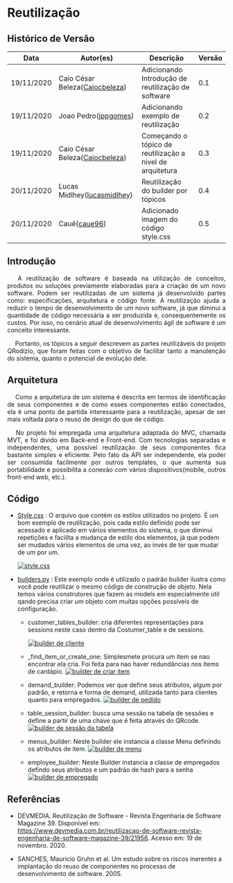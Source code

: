 # Reutilização

## Histórico de Versão

<table>
  <thead>
    <tr>
      <th>Data</th>
      <th>Autor(es)</th>
      <th>Descrição</th>
      <th>Versão</th>  
    </tr>
  </thead>

  <tbody>
    <tr>
      <td>19/11/2020</td>
      <td>
        Caio César Beleza(<a target="blank" href="https://github.com/Caiocbeleza">Caiocbeleza</a>)
      </td>
      <td>Adicionando Introdução de reutilização de software</td>
      <td>0.1</td>
    </tr>
    <tr>
      <td>19/11/2020</td>
      <td>
        Joao Pedro(<a target="blank" href="https://github.com/Caiocbeleza">jppgomes</a>)
      </td>
      <td>Adicionando exemplo de reutilização</td>
      <td>0.2</td>
    </tr>
    <tr>
      <td>19/11/2020</td>
      <td>
        Caio César Beleza(<a target="blank" href="https://github.com/Caiocbeleza">Caiocbeleza</a>)
      </td>
      <td>Começando o tópico de reutilização a nivel de arquitetura</td>
      <td>0.3</td>
    </tr>
    <tr>
      <td>20/11/2020</td>
      <td>
        Lucas Midlhey(<a target="blank" href="https://github.com/lucasmidlhey">lucasmidlhey</a>)
      </td>
      <td>Reutilização do builder por tópicos</td>
      <td>0.4</td>
    </tr>
    <tr>
      <td>20/11/2020</td>
      <td>
        Cauê(<a target="blank" href="https://github.com/caue96">caue96</a>)
      </td>
      <td>Adicionado imagem do código style.css</td>
      <td>0.5</td>
    </tr>
  </tbody>
</table>

## Introdução

<p align="justify">&emsp;
A reutilização de software é baseada na utilização de conceitos, produtos ou soluções previamente elaboradas para a criação de um novo software. Podem ser reutilizadas de um sistema já desenvolvido partes como: especificações, arquitetura e código fonte. A reutilização ajuda a reduzir o tempo de desenvolvimento de um novo software, já que diminui a quantidade de código necessária a ser produzida e, consequentemente os custos. Por isso, no cenário atual de desenvolvimento ágil de software é um conceito interessante.
</p>
<p align="justify">&emsp;
Portanto, os tópicos a seguir descrevem as partes reutilizáveis do projeto QRodízio, que foram feitas com o objetivo de facilitar tanto a manutenção do sistema, quanto o potencial de evolução dele.
</p>

## Arquitetura
<p align="justify">&emsp;
Como a arquitetura de um sistema é descrita em termos de identificação de seus componentes e de como esses componentes estão conectados, ela é uma ponto de partida interessante para a reutilização, apesar de ser mais voltada para o reuso de design do que de código.
</p>

<p align="justify">&emsp;
No projeto foi empregada uma arquitetura adaptada do MVC, chamada MVT, e foi divido em Back-end e Front-end. Com tecnologias separadas e independentes, uma possível reutilização de seus componentes fica bastante simples e eficiente. Pelo fato da API ser independente, ela poder ser consumida facilmente por outros templates, o que aumenta sua portabilidade e possibilita a conexão com vários dispositivos(mobile, outros front-end web, etc.).
</p>

## Código

<ul>
<li>

[Style.css](https://github.com/UnBArqDsw/2020.1_G10_QRodizio_Frontend/blob/tables-and-qrcodes/src/assets/styles/styles.css) : O arquivo que contém os estilos utilizados no projeto. É um bom exemplo de reutilização, pois cada estilo definido pode ser acessado e aplicado em vários elementos do sistema, o que diminui repetições e facilita a mudança de estilo dos elementos, já que podem ser mudados vários elementos de uma vez, ao invés de ter que mudar de um por um.

[![style.css](../images/reutilizacao/style_css.png)](https://ibb.co/KjmBd97)

</li>

<li>

[builders.py](https://github.com/UnBArqDsw/2020.1_G10_QRodizio_Backend/blob/develop/qrodizio/builders.py) : Este exemplo onde é utilizado o padrão builder ilustra como você pode reutilizar o mesmo código de construção de objeto. Nela temos vários construtores que fazem as models em especialmente útil qando precisa criar um objeto com muitas opções possíveis de configuração.

<ul>
<li>
   customer_tables_builder: cria diferentes representações para sessions neste caso dentro da Costumer_table e de sessions.

[![builder de cliente](../images/reutilizacao/costumer_table_builder.png)](ttps://ibb.co/bdhHf6k)

</li>
<li>

\_find_item_or_create_one: Simplesmete procura um item se nao encontrar ela cria. Foi feita para nao haver redundâncias nos items de cardápio.
[![builder de criar item](../images/reutilizacao/find_item_or_create_one.png)](https://ibb.co/q02jPHt)

</li>
<li>

demand_builder: Podemos ver que define seus atributos, algum por padrão, e retorna e forma de demand, utilizada tanto para clientes quanto para empregados.
[![builder de pedido](../images/reutilizacao/demand_builder.png)](https://ibb.co/TKWtC91)

</li>
<li>

table_session_builder: busca uma sessão na tabela de sessões e define a partir de uma chave que é feita através do QRcode.
[![builder de sessão da tabela](../images/reutilizacao/table_session_builder.png)](https://ibb.co/8mRLgLS)

</li>
<li>

menus_builder: Neste builder ele instancia a classe Menu definindo os atributos de item.
[![builder de menu](../images/reutilizacao/menus_builder.png)](https://ibb.co/CBsQKpj)

</li>
<li>

employee_builder: Neste Builder instancia a classe de empregados defindo seus atributos e um padrão de hash para a senha
[![builder de empregado](../images/reutilizacao/employee_builder.png)](https://ibb.co/ws4ryyg)

</li>
</ul>
</li>

</ul>

## Referências

<ul>
<li>

DEVMEDIA. Reutilização de Software - Revista Engenharia de Software Magazine 39. Disponível em: https://www.devmedia.com.br/reutilizacao-de-software-revista-engenharia-de-software-magazine-39/21956. Acesso em: 19 de novembro. 2020.

</li>
<li>
SANCHES, Mauricio Gruhn et al. Um estudo sobre os riscos inerentes a implantação do reuso de componentes no processo de desenvolvimento de software. 2005.
</li>
</ul>
